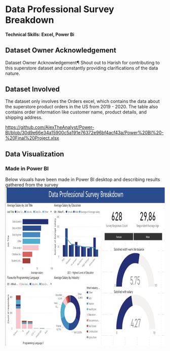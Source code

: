 # Data Professional Survey Breakdown

#### Technical Skills: Excel, Power Bi

## Dataset Owner Acknowledgement
Dataset Owner Acknowledgement¶
Shout out to Harish for contributing to this superstore dataset and constantly providing clarifications of the data nature.

## Dataset Involved
The dataset only involves the Orders excel, which contains the data about the superstore product orders in the US from 2019 - 2020. The table also contains order information like customer name, product details, and shipping address.

https://github.com/AlexTheAnalyst/Power-BI/blob/30d9e66e34a15900c5a191e76372e96bf4acf43a/Power%20BI%20-%20Final%20Project.xlsx


## Data Visualization
### Made in Power BI
Below visuals have been made in Power BI desktop and describing results gathered from the survey
<img src="https://github.com/analysteva/portfolio/blob/a54894df9b47e6184023ae10f4c2bb9b783c675c/assets/img/1.png" alt="Flowers in Chania" width="700" height="500">



